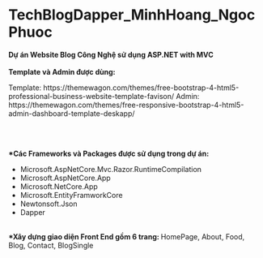 # TechBlogDapper_MinhHoang_NgocPhuoc
<b>Dự án Website Blog Công Nghệ sử dụng ASP.NET with MVC</b>
<br><br>
<b>Template và Admin được dùng:</b>
<br>
<p>Template:
https://themewagon.com/themes/free-bootstrap-4-html5-professional-business-website-template-favison/
Admin:
https://themewagon.com/themes/free-responsive-bootstrap-4-html5-admin-dashboard-template-deskapp/
</p>
<br><br>

<b>*Các Frameworks và Packages được sử dụng trong dự án:</b><br>
<ul>
        <li>Microsoft.AspNetCore.Mvc.Razor.RuntimeCompilation</li>
        <li>Microsoft.AspNetCore.App</li>
        <li>Microsoft.NetCore.App</li>
        <li>Microsoft.EntityFramworkCore</li>
        <li>Newtonsoft.Json</li>
        <li>Dapper</li>
</ul>
<br>
<b>*Xây dựng giao diện Front End gồm 6 trang: </b>HomePage, About, Food, Blog, Contact, BlogSingle
<br><br

